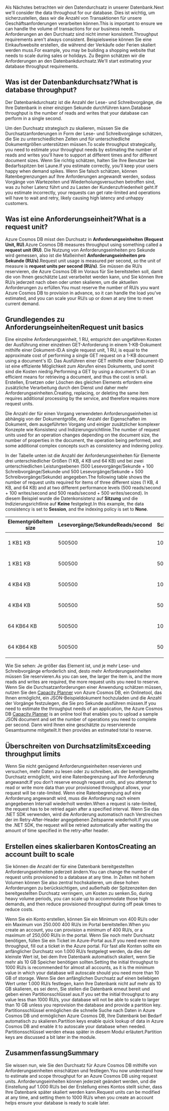 <span data-ttu-id="c96e0-101">Als Nächstes betrachten wir den Datendurchsatz in unserer Datenbank.</span><span class="sxs-lookup"><span data-stu-id="c96e0-101">Next we'll consider the data throughout for our database.</span></span> <span data-ttu-id="c96e0-102">Dies ist wichtig, um sicherzustellen, dass wir die Anzahl von Transaktionen für unsere Geschäftsanforderungen verarbeiten können.</span><span class="sxs-lookup"><span data-stu-id="c96e0-102">This is important to ensure we can handle the volume of transactions for our business needs.</span></span> <span data-ttu-id="c96e0-103">Anforderungen an den Durchsatz sind nicht immer konsistent.</span><span class="sxs-lookup"><span data-stu-id="c96e0-103">Throughput requirements aren't always consistent.</span></span> <span data-ttu-id="c96e0-104">Beispielsweise können Sie eine Einkaufswebsite erstellen, die während der Verkäufe oder Ferien skaliert werden muss.</span><span class="sxs-lookup"><span data-stu-id="c96e0-104">For example, you may be building a shopping website that needs to scale during sales or holidays.</span></span> <span data-ttu-id="c96e0-105">Zu Beginn schätzen wir die Anforderungen an den Datenbankdurchsatz.</span><span class="sxs-lookup"><span data-stu-id="c96e0-105">We'll start estimating your database throughput requirements.</span></span>

## <a name="what-is-database-throughput"></a><span data-ttu-id="c96e0-106">Was ist der Datenbankdurchsatz?</span><span class="sxs-lookup"><span data-stu-id="c96e0-106">What is database throughput?</span></span> 

<span data-ttu-id="c96e0-107">Der Datenbankdurchsatz ist die Anzahl der Lese- und Schreibvorgänge, die Ihre Datenbank in einer einzigen Sekunde durchführen kann.</span><span class="sxs-lookup"><span data-stu-id="c96e0-107">Database throughput is the number of reads and writes that your database can perform in a single second.</span></span>

<span data-ttu-id="c96e0-108">Um den Durchsatz strategisch zu skalieren, müssen Sie die Durchsatzanforderungen in Form der Lese- und Schreibvorgänge schätzen, die Sie zu unterschiedlichen Zeiten und für unterschiedliche Dokumentgrößen unterstützen müssen.</span><span class="sxs-lookup"><span data-stu-id="c96e0-108">To scale throughput strategically, you need to estimate your throughput needs by estimating the number of reads and writes you'll have to support at different times and for different document sizes.</span></span> <span data-ttu-id="c96e0-109">Wenn Sie richtig schätzen, halten Sie Ihre Benutzer bei Bedarfsspitzen bei Laune.</span><span class="sxs-lookup"><span data-stu-id="c96e0-109">If you estimate correctly, you'll keep your users happy when demand spikes.</span></span> <span data-ttu-id="c96e0-110">Wenn Sie falsch schätzen, können Ratenbegrenzungen auf Ihre Anforderungen angewandt werden, sodass Vorgänge von Wartezeiten und Wiederholungsversuchen betroffen sind, was zu hoher Latenz führt und zu Lasten der Kundenzufriedenheit geht.</span><span class="sxs-lookup"><span data-stu-id="c96e0-110">If you estimate incorrectly, your requests can get rate-limited and operations will have to wait and retry, likely causing high latency and unhappy customers.</span></span>

## <a name="what-is-a-request-unit"></a><span data-ttu-id="c96e0-111">Was ist eine Anforderungseinheit?</span><span class="sxs-lookup"><span data-stu-id="c96e0-111">What is a request unit?</span></span>

<span data-ttu-id="c96e0-112">Azure Cosmos DB misst den Durchsatz in **Anforderungseinheiten (Request Unit, RU)**.</span><span class="sxs-lookup"><span data-stu-id="c96e0-112">Azure Cosmos DB measures throughput using something called a **request unit (RU)**.</span></span> <span data-ttu-id="c96e0-113">Die Nutzung von Anforderungseinheiten pro Sekunde wird gemessen, also ist die Maßeinheit **Anforderungseinheiten pro Sekunde (RU/s)**.</span><span class="sxs-lookup"><span data-stu-id="c96e0-113">Request unit usage is measured per second, so the unit of measure is **request units per second (RU/s)**.</span></span> <span data-ttu-id="c96e0-114">Sie müssen die RU/s reservieren, die Azure Cosmos DB im Voraus für Sie bereitstellen soll, damit die von Ihnen geschätzte Last verarbeitet werden kann, und Sie können Ihre RU/s jederzeit nach oben oder unten skalieren, um die aktuellen Anforderungen zu erfüllen.</span><span class="sxs-lookup"><span data-stu-id="c96e0-114">You must reserve the number of RU/s you want Azure Cosmos DB to provision in advance, so it can handle the load you've estimated, and you can scale your RU/s up or down at any time to meet current demand.</span></span>

## <a name="request-unit-basics"></a><span data-ttu-id="c96e0-115">Grundlegendes zu Anforderungseinheiten</span><span class="sxs-lookup"><span data-stu-id="c96e0-115">Request unit basics</span></span>

<span data-ttu-id="c96e0-116">Eine einzelne Anforderungseinheit, 1 RU, entspricht den ungefähren Kosten der Ausführung einer einzelnen GET-Anforderung in einem 1-KB-Dokument mithilfe einer Dokument-ID.</span><span class="sxs-lookup"><span data-stu-id="c96e0-116">A single request unit, 1 RU, is equal to the approximate cost of performing a single GET request on a 1-KB document using a document's ID.</span></span> <span data-ttu-id="c96e0-117">Das Ausführen einer GET mithilfe einer Dokument-ID ist eine effiziente Möglichkeit zum Abrufen eines Dokuments, und somit sind die Kosten niedrig.</span><span class="sxs-lookup"><span data-stu-id="c96e0-117">Performing a GET by using a document's ID is an efficient means for retrieving a document, and thus the cost is small.</span></span> <span data-ttu-id="c96e0-118">Erstellen, Ersetzen oder Löschen des gleichen Elements erfordern eine zusätzliche Verarbeitung durch den Dienst und daher mehr Anforderungseinheiten.</span><span class="sxs-lookup"><span data-stu-id="c96e0-118">Creating, replacing, or deleting the same item requires additional processing by the service, and therefore requires more request units.</span></span>

<span data-ttu-id="c96e0-119">Die Anzahl der für einen Vorgang verwendeten Anforderungseinheiten ist abhängig von der Dokumentgröße, der Anzahl der Eigenschaften im Dokument, dem ausgeführten Vorgang und einiger zusätzlicher komplexer Konzepte wie Konsistenz und Indizierungsrichtlinie.</span><span class="sxs-lookup"><span data-stu-id="c96e0-119">The number of request units used for an operation changes depending on the document size, the number of properties in the document, the operation being performed, and some additional complex concepts such as consistency and indexing policy.</span></span>

<span data-ttu-id="c96e0-120">In der Tabelle unten ist die Anzahl der Anforderungseinheiten für Elemente drei unterschiedlicher Größen (1 KB, 4 KB und 64 KB) und bei zwei unterschiedlichen Leistungsebenen (500 Lesevorgänge/Sekunde + 100 Schreibvorgänge/Sekunde und 500 Lesevorgänge/Sekunde + 500 Schreibvorgänge/Sekunde) angegeben.</span><span class="sxs-lookup"><span data-stu-id="c96e0-120">The following table shows the number of request units required for items of three different sizes (1 KB, 4 KB, and 64 KB) and at two different performance levels (500 reads/second + 100 writes/second and 500 reads/second + 500 writes/second).</span></span> <span data-ttu-id="c96e0-121">In diesem Beispiel wurde die Datenkonsistenz auf **Sitzung** und die Indizierungsrichtlinie auf **Keine** festgelegt.</span><span class="sxs-lookup"><span data-stu-id="c96e0-121">In this example, the data consistency is set to **Session**, and the indexing policy is set to **None**.</span></span>

| <span data-ttu-id="c96e0-122">Elementgröße</span><span class="sxs-lookup"><span data-stu-id="c96e0-122">Item size</span></span> | <span data-ttu-id="c96e0-123">Lesevorgänge/Sekunde</span><span class="sxs-lookup"><span data-stu-id="c96e0-123">Reads/second</span></span> | <span data-ttu-id="c96e0-124">Schreibvorgänge/Sekunde</span><span class="sxs-lookup"><span data-stu-id="c96e0-124">Writes/second</span></span> | <span data-ttu-id="c96e0-125">Anforderungseinheiten</span><span class="sxs-lookup"><span data-stu-id="c96e0-125">Request units</span></span>
| --- | --- | --- | --- |
| <span data-ttu-id="c96e0-126">1 KB</span><span class="sxs-lookup"><span data-stu-id="c96e0-126">1 KB</span></span> | <span data-ttu-id="c96e0-127">500</span><span class="sxs-lookup"><span data-stu-id="c96e0-127">500</span></span> | <span data-ttu-id="c96e0-128">100</span><span class="sxs-lookup"><span data-stu-id="c96e0-128">100</span></span> | <span data-ttu-id="c96e0-129">(500 \* 1) + (100 \* 5) = 1.000 RU/s</span><span class="sxs-lookup"><span data-stu-id="c96e0-129">(500 \* 1) + (100 \* 5) = 1,000 RU/s</span></span>
| <span data-ttu-id="c96e0-130">1 KB</span><span class="sxs-lookup"><span data-stu-id="c96e0-130">1 KB</span></span> | <span data-ttu-id="c96e0-131">500</span><span class="sxs-lookup"><span data-stu-id="c96e0-131">500</span></span> | <span data-ttu-id="c96e0-132">500</span><span class="sxs-lookup"><span data-stu-id="c96e0-132">500</span></span> | <span data-ttu-id="c96e0-133">(500 \* 1) + (500 \* 5) = 3.000 RU/s</span><span class="sxs-lookup"><span data-stu-id="c96e0-133">(500 \* 1) + (500 \* 5) = 3,000 RU/s</span></span>
| <span data-ttu-id="c96e0-134">4 KB</span><span class="sxs-lookup"><span data-stu-id="c96e0-134">4 KB</span></span> | <span data-ttu-id="c96e0-135">500</span><span class="sxs-lookup"><span data-stu-id="c96e0-135">500</span></span> | <span data-ttu-id="c96e0-136">100</span><span class="sxs-lookup"><span data-stu-id="c96e0-136">100</span></span> | <span data-ttu-id="c96e0-137">(500 \* 1,3) + (100 \* 7) = 1.350 RU/s</span><span class="sxs-lookup"><span data-stu-id="c96e0-137">(500 \* 1.3) + (100 \* 7) = 1,350 RU/s</span></span>
| <span data-ttu-id="c96e0-138">4 KB</span><span class="sxs-lookup"><span data-stu-id="c96e0-138">4 KB</span></span> | <span data-ttu-id="c96e0-139">500</span><span class="sxs-lookup"><span data-stu-id="c96e0-139">500</span></span> | <span data-ttu-id="c96e0-140">500</span><span class="sxs-lookup"><span data-stu-id="c96e0-140">500</span></span> | <span data-ttu-id="c96e0-141">(500 \* 1,3) + (500 \* 7) = 4.150 RU/s</span><span class="sxs-lookup"><span data-stu-id="c96e0-141">(500 \* 1.3) + (500 \* 7) = 4,150 RU/s</span></span>
| <span data-ttu-id="c96e0-142">64 KB</span><span class="sxs-lookup"><span data-stu-id="c96e0-142">64 KB</span></span> | <span data-ttu-id="c96e0-143">500</span><span class="sxs-lookup"><span data-stu-id="c96e0-143">500</span></span> | <span data-ttu-id="c96e0-144">100</span><span class="sxs-lookup"><span data-stu-id="c96e0-144">100</span></span> | <span data-ttu-id="c96e0-145">(500 \* 10) + (100 \* 48) = 9.800 RU/s</span><span class="sxs-lookup"><span data-stu-id="c96e0-145">(500 \* 10) + (100 \* 48) = 9,800 RU/s</span></span>
| <span data-ttu-id="c96e0-146">64 KB</span><span class="sxs-lookup"><span data-stu-id="c96e0-146">64 KB</span></span> | <span data-ttu-id="c96e0-147">500</span><span class="sxs-lookup"><span data-stu-id="c96e0-147">500</span></span> | <span data-ttu-id="c96e0-148">500</span><span class="sxs-lookup"><span data-stu-id="c96e0-148">500</span></span> | <span data-ttu-id="c96e0-149">(500 \* 10) + (500 \* 48) = 29.000 RU/s</span><span class="sxs-lookup"><span data-stu-id="c96e0-149">(500 \* 10) + (500 \* 48) = 29,000 RU/s</span></span>
 
<span data-ttu-id="c96e0-150">Wie Sie sehen: Je größer das Element ist, und je mehr Lese- und Schreibvorgänge erforderlich sind, desto mehr Anforderungseinheiten müssen Sie reservieren.</span><span class="sxs-lookup"><span data-stu-id="c96e0-150">As you can see, the larger the item is, and the more reads and writes are required, the more request units you need to reserve.</span></span> <span data-ttu-id="c96e0-151">Wenn Sie die Durchsatzanforderungen einer Anwendung schätzen müssen, nutzen Sie den [Capacity Planner](https://www.documentdb.com/capacityplanner) von Azure Cosmos DB, ein Onlinetool, das Ihnen ermöglicht, ein JSON-Beispieldokument hochzuladen und die Anzahl der Vorgänge festzulegen, die Sie pro Sekunde ausführen müssen.</span><span class="sxs-lookup"><span data-stu-id="c96e0-151">If you need to estimate the throughput needs of an application, the Azure Cosmos DB [Capacity Planner](https://www.documentdb.com/capacityplanner) is an online tool that enables you to upload a sample JSON document and set the number of operations you need to complete per second.</span></span> <span data-ttu-id="c96e0-152">Dann wird Ihnen eine geschätzte zu reservierende Gesamtsumme mitgeteilt.</span><span class="sxs-lookup"><span data-stu-id="c96e0-152">It then provides an estimated total to reserve.</span></span>

## <a name="exceeding-throughput-limits"></a><span data-ttu-id="c96e0-153">Überschreiten von Durchsatzlimits</span><span class="sxs-lookup"><span data-stu-id="c96e0-153">Exceeding throughput limits</span></span>

<span data-ttu-id="c96e0-154">Wenn Sie nicht genügend Anforderungseinheiten reservieren und versuchen, mehr Daten zu lesen oder zu schreiben, als der bereitgestellte Durchsatz ermöglicht, wird eine Ratenbegrenzung auf Ihre Anforderung angewandt.</span><span class="sxs-lookup"><span data-stu-id="c96e0-154">If you don’t reserve enough request units, and you attempt to read or write more data than your provisioned throughput allows, your request will be rate-limited.</span></span> <span data-ttu-id="c96e0-155">Wenn eine Ratenbegrenzung auf eine Anforderung angewandt wird, muss die Anforderung nach einem angegebenen Intervall wiederholt werden.</span><span class="sxs-lookup"><span data-stu-id="c96e0-155">When a request is rate-limited, the request has to be retried again after a specified interval.</span></span> <span data-ttu-id="c96e0-156">Wenn Sie das .NET SDK verwenden, wird die Anforderung automatisch nach Verstreichen der im Retry-After-Header angegebenen Zeitspanne wiederholt.</span><span class="sxs-lookup"><span data-stu-id="c96e0-156">If you use the .NET SDK, the request will be retried automatically after waiting the amount of time specified in the retry-after header.</span></span>

## <a name="creating-an-account-built-to-scale"></a><span data-ttu-id="c96e0-157">Erstellen eines skalierbaren Kontos</span><span class="sxs-lookup"><span data-stu-id="c96e0-157">Creating an account built to scale</span></span>

<span data-ttu-id="c96e0-158">Sie können die Anzahl der für eine Datenbank bereitgestellten Anforderungseinheiten jederzeit ändern.</span><span class="sxs-lookup"><span data-stu-id="c96e0-158">You can change the number of request units provisioned to a database at any time.</span></span> <span data-ttu-id="c96e0-159">In Zeiten mit hohem Volumen können Sie also zentral hochskalieren, um diese hohen Anforderungen zu berücksichtigen, und außerhalb der Spitzenzeiten den bereitgestellten Durchsatz verringern, um Kosten zu senken.</span><span class="sxs-lookup"><span data-stu-id="c96e0-159">So, during heavy volume periods, you can scale up to accommodate those high demands, and then reduce provisioned throughput during off peak times to reduce costs.</span></span>

<span data-ttu-id="c96e0-160">Wenn Sie ein Konto erstellen, können Sie ein Minimum von 400 RU/s oder ein Maximum von 250.000 400 RU/s im Portal bereitstellen.</span><span class="sxs-lookup"><span data-stu-id="c96e0-160">When you create an account, you can provision a minimum of 400 RU/s, or a maximum of 250,000 RU/s in the portal.</span></span> <span data-ttu-id="c96e0-161">Wenn Sie noch mehr Durchsatz benötigen, füllen Sie ein Ticket im Azure-Portal aus.</span><span class="sxs-lookup"><span data-stu-id="c96e0-161">If you need even more throughput, fill out a ticket in the Azure portal.</span></span> <span data-ttu-id="c96e0-162">Für fast alle Konten sollte ein anfänglicher Durchsatz von 1.000 RU/s festgelegt werden, da dies der kleinste Wert ist, bei dem Ihre Datenbank automatisch skaliert, wenn Sie mehr als 10 GB Speicher benötigen sollten.</span><span class="sxs-lookup"><span data-stu-id="c96e0-162">Setting the initial throughput to 1000 RU/s is recommended for almost all accounts, as it is the minimum value in which your database will autoscale should you need more than 10 GB of storage.</span></span> <span data-ttu-id="c96e0-163">Wenn Sie den anfänglichen Durchsatz auf einen beliebigen Wert unter 1.000 RU/s festlegen, kann Ihre Datenbank nicht auf mehr als 10 GB skalieren, es sei denn, Sie stellen die Datenbank erneut bereit und geben einen Partitionsschlüssel aus.</span><span class="sxs-lookup"><span data-stu-id="c96e0-163">If you set the initial throughput to any value less than 1000 RU/s, your database will not be able to scale to larger than 10 GB unless you reprovision the database and provide a partition key.</span></span> <span data-ttu-id="c96e0-164">Partitionsschlüssel ermöglichen die schnelle Suche nach Daten in Azure Cosmos DB und ermöglichen Azure Cosmos DB, Ihre Datenbank bei Bedarf automatisch zu skalieren.</span><span class="sxs-lookup"><span data-stu-id="c96e0-164">Partition keys enable quick lookup of data in Azure Cosmos DB and enable it to autoscale your database when needed.</span></span> <span data-ttu-id="c96e0-165">Partitionsschlüssel werden etwas später in diesem Modul erläutert.</span><span class="sxs-lookup"><span data-stu-id="c96e0-165">Partition keys are discussed a bit later in the module.</span></span>

## <a name="summary"></a><span data-ttu-id="c96e0-166">Zusammenfassung</span><span class="sxs-lookup"><span data-stu-id="c96e0-166">Summary</span></span>

<span data-ttu-id="c96e0-167">Sie wissen nun, wie Sie den Durchsatz für Azure Cosmos DB mithilfe von Anforderungseinheiten einschätzen und festlegen.</span><span class="sxs-lookup"><span data-stu-id="c96e0-167">You now understand how to estimate and scope throughput for an Azure Cosmos DB using request units.</span></span> <span data-ttu-id="c96e0-168">Anforderungseinheiten können jederzeit geändert werden, und die Einstellung auf 1.000 RU/s bei der Erstellung eines Kontos stellt sicher, dass Ihre Datenbank später skaliert werden kann.</span><span class="sxs-lookup"><span data-stu-id="c96e0-168">Request units can be modified at any time, and setting them to 1000 RU/s when you create an account helps ensure your database is ready to scale later.</span></span>
